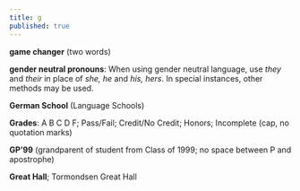 ```yaml
---
title: g
published: true
---
```


**game changer** (two words)

**gender neutral pronouns**: When using gender neutral language, use _they_ and _their_ in place of _she, he_ and _his, hers_. In special instances, other methods may be used.

**German School** (Language Schools)

**Grades**: A B C D F; Pass/Fail; Credit/No Credit; Honors; Incomplete (cap, no quotation marks)

**GP’99** (grandparent of student from Class of 1999; no space between P and apostrophe)

**Great Hall**; Tormondsen Great Hall
